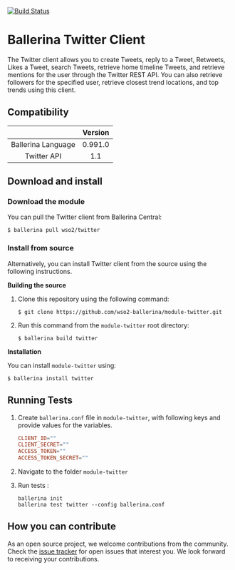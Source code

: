 [![Build Status](https://travis-ci.org/wso2-ballerina/module-twitter.svg?branch=master)](https://travis-ci.org/wso2-ballerina/module-twitter)

# Ballerina Twitter Client

The Twitter client allows you to create Tweets, reply to a Tweet, Retweets, Likes a Tweet, search Tweets, retrieve home timeline Tweets, and retrieve mentions for the user through the Twitter REST API. You can also retrieve followers for the specified user, retrieve closest trend locations, and top trends using this client.


## Compatibility
|                    |    Version     |
|:------------------:|:--------------:|
| Ballerina Language |   0.991.0      |
| Twitter API        |   1.1          |


## Download and install

### Download the module

You can pull the Twitter client from Ballerina Central:

```shell
$ ballerina pull wso2/twitter
```

### Install from source

Alternatively, you can install Twitter client from the source using the following instructions.

**Building the source**

1. Clone this repository using the following command:

    ```shell
    $ git clone https://github.com/wso2-ballerina/module-twitter.git
    ```

2. Run this command from the `module-twitter` root directory:

    ```shell
    $ ballerina build twitter
    ```

**Installation**

You can install `module-twitter` using:

```shell
$ ballerina install twitter
```


## Running Tests

1. Create `ballerina.conf` file in `module-twitter`, with following keys and provide values for the variables.

    ```.conf
    CLIENT_ID=""
    CLIENT_SECRET=""
    ACCESS_TOKEN=""
    ACCESS_TOKEN_SECRET=""
    ```
2. Navigate to the folder `module-twitter`

3. Run tests :

    ```ballerina
    ballerina init
    ballerina test twitter --config ballerina.conf
    ```


## How you can contribute

As an open source project, we welcome contributions from the community. Check the [issue tracker](https://github.com/wso2-ballerina/module-twitter/issues) for open issues that interest you. We look forward to receiving your contributions.

